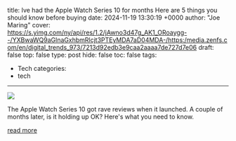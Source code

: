 title: Ive had the Apple Watch Series 10 for months Here are 5 things you should know before buying
date: 2024-11-19 13:30:19 +0000
author: "Joe Maring"
cover: https://s.yimg.com/ny/api/res/1.2/jAwno3d47g_AK1_ORoaygg--/YXBwaWQ9aGlnaGxhbmRlcjt3PTEyMDA7aD04MDA-/https:/media.zenfs.com/en/digital_trends_973/7213d92edb3e9caa2aaaa7de727d7e06
draft: false
top: false
type: post
hide: false
toc: false
tags:
  - Tech
categories:
  - tech
---

![](https://s.yimg.com/ny/api/res/1.2/jAwno3d47g_AK1_ORoaygg--/YXBwaWQ9aGlnaGxhbmRlcjt3PTEyMDA7aD04MDA-/https:/media.zenfs.com/en/digital_trends_973/7213d92edb3e9caa2aaaa7de727d7e06)

The Apple Watch Series 10 got rave reviews when it launched. A couple of months later, is it holding up OK? Here's what you need to know.

[read more](https://www.digitaltrends.com/mobile/ive-had-apple-watch-series-10-for-months-5-things-to-know-before-you-buy-it/)

